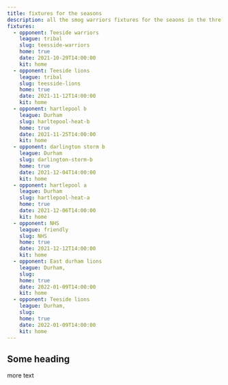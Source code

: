 ```yaml
---
title: fixtures for the seasons
description: all the smog warriors fixtures for the seaons in the thre leagues we partake in
fixtures:
  - opponent: Teeside warriors
    league: tribal
    slug: teesside-warriors
    home: true
    date: 2021-10-29T14:00:00
    kit: home
  - opponent: Teeside lions
    league: tribal
    slug: teesside-lions
    home: true
    date: 2021-11-12T14:00:00
    kit: home
  - opponent: hartlepool b
    league: Durham
    slug: harltepool-heat-b
    home: true
    date: 2021-11-25T14:00:00
    kit: home
  - opponent: darlington storm b
    league: Durham
    slug: darlington-storm-b
    home: true
    date: 2021-12-04T14:00:00
    kit: home
  - opponent: hartlepool a
    league: Durham
    slug: hartlepool-heat-a
    home: true
    date: 2021-12-06T14:00:00
    kit: home
  - opponent: NHS
    league: friendly
    slug: NHS
    home: true
    date: 2021-12-12T14:00:00
    kit: home
  - opponent: East durham lions
    league: Durham,
    slug:
    home: true
    date: 2022-01-09T14:00:00
    kit: home
  - opponent: Teeside lions
    league: Durham,
    slug:
    home: true
    date: 2022-01-09T14:00:00
    kit: home
---
```


## Some heading

more text
